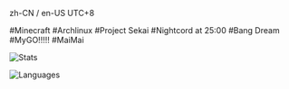 zh-CN / en-US  UTC+8

#Minecraft #Archlinux #Project Sekai #Nightcord at 25:00 #Bang Dream #MyGO!!!!! #MaiMai

![Stats](https://github-readme-stats.vercel.app/api?username=KoishiMoe&show_icons=true&theme=vue)

![Languages](https://github-readme-stats.vercel.app/api/top-langs/?username=KoishiMoe&theme=vue)
